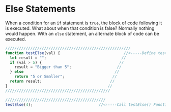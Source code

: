 # Else Statements

When a condition for an `if` statement is `true`, the block of code following it is executed. What about when that condition is false? Normally nothing would happen. With an `else` statement, an alternate block of code can be executed.

```javascript
///////////////////////////////////////////////////////
function testElse(val) {                            //<-----Define testElse() Function with Variable Argument
  let result = "";                                 //                  function(argument) { object }                       
  if (val > 5) {                                  //
    result = "Bigger than 5";                    //
  } else                                        //                    
    return "5 or Smaller";                     //                       
  return result;                              //
}                                            //
//////////////////////////////////////////////

////////////////////////////////////////////
testElse(4);                             //<-----Call testElse() Function with Argument value of 4
```